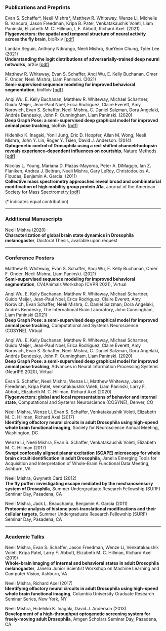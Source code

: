 
### Publications and Preprints


Evan S. Schaffer\*, Neeli Mishra\*, Matthew R. Whiteway, Wenze Li, Michelle B. Vancura, Jason Freedman, Kripa B. Patel, Venkatakaushik Voleti, Liam Paninski, Elizabeth M. C. Hillman, L.F. Abbott, Richard Axel. (2021)\
**Flygenvectors: the spatial and temporal structure of neural activity across the fly brain**, bioRxiv [[pdf](./assets/papers/mishra-biorxiv-2-2021.pdf)]

Landan Seguin, Anthony Ndirango, Neeli Mishra, SueYeon Chung, Tyler Lee. (2021)\
**Understanding the logit distributions of adversarially-trained deep neural networks**, arXiv [[pdf](./assets/papers/mishra-arxiv2021.pdf)]

Matthew R. Whiteway, Evan S. Schaffer, Anqi Wu, E. Kelly Buchanan, Omer F. Onder, Neeli Mishra, Liam Paninski. (2021)\
**Semi-supervised sequence modeling for improved behavioral segmentation**, bioRxiv [[pdf](./assets/papers/mishra-biorxiv-1-2021.pdf)]

Anqi Wu, E. Kelly Buchanan, Matthew R. Whiteway, Michael Schartner, Guido Meijer, Jean-Paul Noel, Erica Rodriguez, Claire Everett, Amy Norovich, Evan S. Schaffer, Neeli Mishra, C. Daniel Salzman, Dora Angelaki, Andrés Bendesky, John P. Cunningham, Liam Paninski. (2020)\
**Deep Graph Pose: a semi-supervised deep graphical model for improved animal pose tracking**, bioRxiv [[pdf](./assets/papers/mishra-biorxiv2020.pdf)]

Hidehiko K. Inagaki, Yonil Jung, Eric D. Hoopfer, Allan M. Wong, Neeli Mishra, John Y. Lin, Roger Y. Tsien, David J. Anderson. (2014)\
**Optogenetic control of Drosophila using a red-shifted channelrhodopsin reveals experience-dependent influences on courtship**, Nature Methods [[pdf](./assets/papers/mishra-natmethods2014.pdf)]

Nicolas L. Young, Mariana D. Plazas-Mayorca, Peter A. DiMaggio, Ian Z. Flaniken, Andrea J. Beltran, Neeli Mishra, Gary LeRoy, Christodoulos A. Floudas, Benjamin A. Garcia. (2011)\
**Collective mass spectrometry approaches reveal broad and combinatorial modification of high mobility group protein A1a**, Journal of the American Society for Mass Spectrometry [[pdf](./assets/papers/mishra-jasms2011.pdf)]

(\* indicates equal contribution)

---

### Additional Manuscripts

Neeli Mishra (2020)\
**Characterization of global brain state dynamics in Drosophila melanogaster**, Doctoral Thesis, available upon request

---

### Conference Posters

Matthew R. Whiteway, Evan S. Schaffer, Anqi Wu, E. Kelly Buchanan, Omer F. Onder, Neeli Mishra, Liam Paninski. (2021)\
**Semi-supervised sequence modeling for improved behavioral segmentation**, CV4Animals Workshop (CVPR 2021), Virtual

Anqi Wu, E. Kelly Buchanan, Matthew R. Whiteway, Michael Schartner, Guido Meijer, Jean-Paul Noel, Erica Rodriguez, Claire Everett, Amy Norovich, Evan Schaffer, Neeli Mishra, C. Daniel Salzman, Dora Angelaki, Andrés Bendesky, The International Brain Laboratory, John Cunningham, Liam Paninski (2021)\
 **Deep Graph Pose: a semi-supervised deep graphical model for improved animal pose tracking**, Computational and Systems Neuroscience (COSYNE), Virtual

 Anqi Wu, E. Kelly Buchanan, Matthew R. Whiteway, Michael Schartner, Guido Meijer, Jean-Paul Noel, Erica Rodriguez, Claire Everett, Amy Norovich, Evan S. Schaffer, Neeli Mishra, C. Daniel Salzman, Dora Angelaki, Andrés Bendesky, John P. Cunningham, Liam Paninski. (2020)\
**Deep Graph Pose: a semi-supervised deep graphical model for improved animal pose tracking**, Advances in Neural Information Processing Systems (NeurIPS 2020), Virtual

Evan S. Schaffer, Neeli Mishra, Wenze Li, Matthew Whiteway, Jason Freedman, Kripa Patel, Venkatakaushik Voleti, Liam Paninski, Larry F. Abbott, Elizabeth M. C. Hillman, Richard Axel (2020)\
 **Flygenvectors: global and local representations of behavior and internal state**, Computational and Systems Neuroscience (COSYNE), Denver, CO

Neeli Mishra, Wenze Li, Evan S. Schaffer, Venkatakaushik Voleti, Elizabeth M. C. Hillman, Richard Axel (2017)\
**Identifying olfactory neural circuits in adult Drosophila using high-speed whole brain functional imaging**, Society for Neuroscience Annual Meeting, Washington, DC 

Wenze Li, Neeli Mishra, Evan S. Schaffer, Venkatakaushik Voleti, Elizabeth M. C. Hillman (2017)\
**Swept confocally aligned planar excitation (SCAPE) microscopy for whole brain circuit identification in adult Drosophila**, Janelia Emerging Tools for Acquisition and Interpretation of Whole-Brain Functional Data Meeting, Ashburn, VA

Neeli Mishra, Gwyneth Card (2012)\
**The fly puffer: investigating escape mediated by the mechanosensory system of Drosophila**, Summer Undergraduate Research Fellowship (SURF) Seminar Day, Pasadena, CA

Neeli Mishra, Jack L. Beauchamp, Benjamin A. Garcia (2011)\
**Proteomic analysis of histone post-translational modifications and their cellular targets**, Summer Undergraduate Research Fellowship (SURF) Seminar Day, Pasadena, CA

---

### Academic Talks

Neeli Mishra, Evan S. Schaffer, Jason Freedman, Wenze Li, Venkatakaushik Voleti, Kripa Patel, Larry F. Abbott, Elizabeth M. C. Hillman, Richard Axel (2019)\
 **Whole-brain imaging of internal and behavioral states in adult Drosophila melanogaster**, Janelia Junior Scientist Workshop on Machine Learning and Computer Vision, Ashburn, VA

Neeli Mishra, Richard Axel (2017)\
 **Identifying olfactory neural circuits in adult Drosophila using high-speed whole brain functional imaging**, Columbia University Graduate Research Seminar Series, New York, NY

Neeli Mishra, Hidehiko K. Inagaki, David J. Anderson (2013)\
 **Development of a high-throughput optogenetic screening system for freely-moving adult Drosophila**, Amgen Scholars Seminar Day, Pasadena, CA




